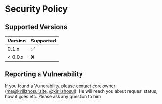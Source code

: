 # Security Policy

## Supported Versions

| Version | Supported          |
| ------- | ------------------ |
| 0.1.x   | :white_check_mark: |
| < 0.0.x | :x:                |

## Reporting a Vulnerability

If you found a Vulnerability, 
please contact core owner (me@kirillzhosul.site, [@kirillzhosul](https://github.com/kirillzhosul.site)). 
He will reach you about request status, how it goes etc. 
Please ask any question to him.
